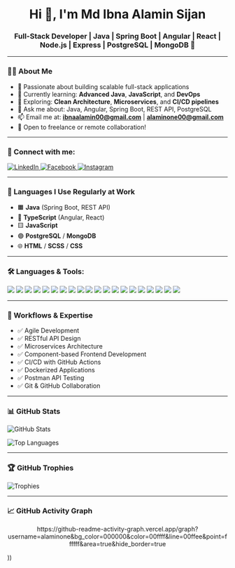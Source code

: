 <h1 align="center">Hi 👋, I'm Md Ibna Alamin Sijan</h1>
<h3 align="center">Full-Stack Developer | Java | Spring Boot | Angular | React | Node.js | Express | PostgreSQL | MongoDB 🚀</h3>

---

### 👨‍💼 About Me

- 🎯 Passionate about building scalable full-stack applications
- 🧠 Currently learning: **Advanced Java**, **JavaScript**, and **DevOps**
- 🔭 Exploring: **Clean Architecture**, **Microservices**, and **CI/CD pipelines**
- 💬 Ask me about: Java, Angular, Spring Boot, REST API, PostgreSQL
- 📫 Email me at: **ibnaalamin00@gmail.com** | **alaminone00@gmail.com**
- 🧳 Open to freelance or remote collaboration!

---

### 🔗 Connect with me:
<p align="left">
  <a href="https://linkedin.com/in/alamin-sijun-9783a52a4" target="_blank">
    <img src="https://img.shields.io/badge/LinkedIn-blue?style=for-the-badge&logo=linkedin" alt="LinkedIn"/>
  </a>
  <a href="https://fb.com/ibna.alamin" target="_blank">
    <img src="https://img.shields.io/badge/Facebook-1877F2?style=for-the-badge&logo=facebook&logoColor=white" alt="Facebook"/>
  </a>
  <a href="https://instagram.com/ibna_alamin" target="_blank">
    <img src="https://img.shields.io/badge/Instagram-E4405F?style=for-the-badge&logo=instagram&logoColor=white" alt="Instagram"/>
  </a>
</p>

---

### 🧠 Languages I Use Regularly at Work

- 🟧 **Java** (Spring Boot, REST API)
- 🔷 **TypeScript** (Angular, React)
- 🟨 **JavaScript**
- 🟣 **PostgreSQL** / **MongoDB**
- 🌐 **HTML** / **SCSS** / **CSS**

---

### 🛠️ Languages & Tools:
<p align="left">
  <img src="https://img.shields.io/badge/Java-007396?style=flat&logo=java&logoColor=white" />
  <img src="https://img.shields.io/badge/SpringBoot-6DB33F?style=flat&logo=springboot&logoColor=white" />
  <img src="https://img.shields.io/badge/Angular-DD0031?style=flat&logo=angular&logoColor=white" />
  <img src="https://img.shields.io/badge/React-61DAFB?style=flat&logo=react&logoColor=black" />
  <img src="https://img.shields.io/badge/Node.js-339933?style=flat&logo=nodedotjs&logoColor=white" />
  <img src="https://img.shields.io/badge/Express.js-000000?style=flat&logo=express&logoColor=white" />
  <img src="https://img.shields.io/badge/PostgreSQL-4169E1?style=flat&logo=postgresql&logoColor=white" />
  <img src="https://img.shields.io/badge/MongoDB-47A248?style=flat&logo=mongodb&logoColor=white" />
  <img src="https://img.shields.io/badge/TypeScript-3178C6?style=flat&logo=typescript&logoColor=white" />
  <img src="https://img.shields.io/badge/JavaScript-F7DF1E?style=flat&logo=javascript&logoColor=black" />
  <img src="https://img.shields.io/badge/HTML5-E34F26?style=flat&logo=html5&logoColor=white" />
  <img src="https://img.shields.io/badge/CSS3-1572B6?style=flat&logo=css3&logoColor=white" />
  <img src="https://img.shields.io/badge/Bootstrap-563D7C?style=flat&logo=bootstrap&logoColor=white" />
  <img src="https://img.shields.io/badge/Tailwind-06B6D4?style=flat&logo=tailwindcss&logoColor=white" />
  <img src="https://img.shields.io/badge/MySQL-4479A1?style=flat&logo=mysql&logoColor=white" />
  <img src="https://img.shields.io/badge/Git-F05032?style=flat&logo=git&logoColor=white" />
  <img src="https://img.shields.io/badge/Docker-2496ED?style=flat&logo=docker&logoColor=white" />
  <img src="https://img.shields.io/badge/Postman-FF6C37?style=flat&logo=postman&logoColor=white" />
  <img src="https://img.shields.io/badge/Figma-F24E1E?style=flat&logo=figma&logoColor=white" />
  <img src="https://img.shields.io/badge/Firebase-FFCA28?style=flat&logo=firebase&logoColor=black" />
</p>

---

### 🧰 Workflows & Expertise

- ✅ Agile Development
- ✅ RESTful API Design
- ✅ Microservices Architecture
- ✅ Component-based Frontend Development
- ✅ CI/CD with GitHub Actions
- ✅ Dockerized Applications
- ✅ Postman API Testing
- ✅ Git & GitHub Collaboration

---

### 📊 GitHub Stats
<p align="left">
  <img src="https://github-readme-stats.vercel.app/api?username=alaminone&show_icons=true&locale=en" alt="GitHub Stats" />
</p>
<p align="left">
  <img src="https://github-readme-stats.vercel.app/api/top-langs?username=alaminone&show_icons=true&locale=en&layout=compact&hide=html,scss,css" alt="Top Languages" />
</p>

---

### 🏆 GitHub Trophies
<p align="left">
  <img src="https://github-profile-trophy.vercel.app/?username=alaminone&theme=radical&margin-w=10&row=1&no-frame=true" alt="Trophies" />
</p>

---

### 📈 GitHub Activity Graph
<p align="center">
https://github-readme-activity-graph.vercel.app/graph?username=alaminone&bg_color=000000&color=00ffff&line=00ffee&point=ffffff&area=true&hide_border=true

))</p>

